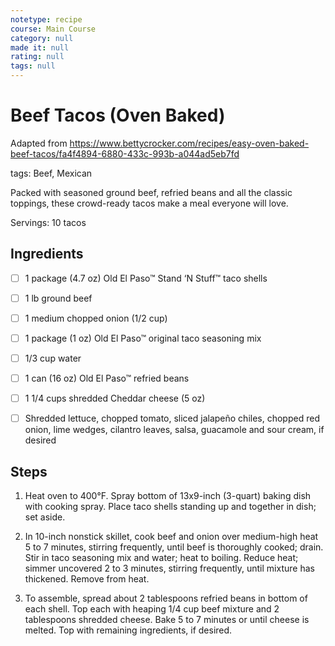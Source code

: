 ```yaml
---
notetype: recipe
course: Main Course
category: null
made it: null
rating: null
tags: null
---
```

# Beef Tacos (Oven Baked)

Adapted from https://www.bettycrocker.com/recipes/easy-oven-baked-beef-tacos/fa4f4894-6880-433c-993b-a044ad5eb7fd

tags: Beef, Mexican

Packed with seasoned ground beef, refried beans and all the classic toppings, these crowd-ready tacos make a meal everyone will love.

Servings: 10 tacos

## Ingredients
- [ ] 1 package (4.7 oz) Old El Paso™ Stand ‘N Stuff™ taco shells- [ ] 1 lb ground beef- [ ] 1 medium chopped onion (1/2 cup)- [ ] 1 package (1 oz) Old El Paso™ original taco seasoning mix- [ ] 1/3 cup water- [ ] 1 can (16 oz) Old El Paso™ refried beans- [ ] 1 1/4 cups shredded Cheddar cheese (5 oz)- [ ] Shredded lettuce, chopped tomato, sliced jalapeño chiles, chopped red onion, lime wedges, cilantro leaves, salsa, guacamole and sour cream, if desired

## Steps
1) Heat oven to 400°F. Spray bottom of 13x9-inch (3-quart) baking dish with cooking spray. Place taco shells standing up and together in dish; set aside.

2) In 10-inch nonstick skillet, cook beef and onion over medium-high heat 5 to 7 minutes, stirring frequently, until beef is thoroughly cooked; drain. Stir in taco seasoning mix and water; heat to boiling. Reduce heat; simmer uncovered 2 to 3 minutes, stirring frequently, until mixture has thickened. Remove from heat.

3) To assemble, spread about 2 tablespoons refried beans in bottom of each shell. Top each with heaping 1/4 cup beef mixture and 2 tablespoons shredded cheese. Bake 5 to 7 minutes or until cheese is melted. Top with remaining ingredients, if desired.

